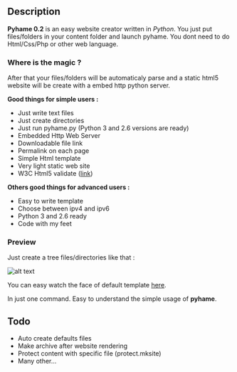 Description
---------------
__Pyhame 0.2__ is an easy website creator written in _Python_.
You just put files/folders in your content folder and launch pyhame.
You dont need to do Html/Css/Php or other web language.

### Where is the magic ?

After that your files/folders will be automaticaly parse and a static html5 website will be create with a embed http python server.

__Good things for simple users :__

  - Just write text files
  - Just create directories
  - Just run pyhame.py (Python 3 and 2.6 versions are ready)
  - Embedded Http Web Server
  - Downloadable file link
  - Permalink on each page
  - Simple Html template
  - Very light static web site
  - W3C Html5 validate ([link](http://validator.w3.org/check?uri=http%3A%2F%2Fsocketubs.net%3A8000%2F))


__Others good things for advanced users :__

  - Easy to write template
  - Choose between ipv4 and ipv6
  - Python 3 and 2.6 ready
  - Code with my feet

### Preview

Just create a tree files/directories like that :

![alt text](http://socketubs.net/tree_screen.png "Tree files")

You can easy watch the face of default template [here](http://socketubs.net:8000).

In just one command. Easy to understand the simple usage of __pyhame__.

Todo
---------------
                                  
  - Auto create defaults files
  - Make archive after website rendering
  - Protect content with specific file (protect.mksite)
  - Many other...
